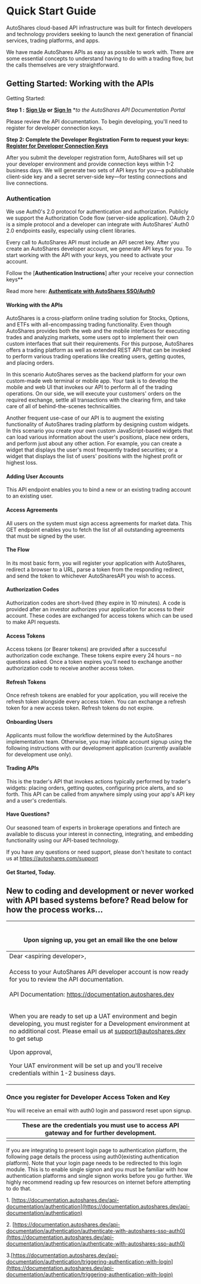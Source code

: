 # Quick Start Guide

AutoShares cloud-based API infrastructure was built for fintech developers and technology providers seeking to launch the next generation of financial services, trading platforms, and apps.

We have made AutoShares APIs as easy as possible to work with. There are some essential concepts to understand having to do with a trading flow, but the calls themselves are very straightforward.

## Getting Started: Working with the APIs <a href="#afeb7" id="afeb7"></a>

Getting Started:

**Step 1 :** [**Sign Up**](https://apidevportal.autoshares.dev/how-to) **or** [**Sign In**](https://apidevportal.autoshares.dev/how-to) \*_to the AutoShares API Documentation Portal_

Please review the API documentation. To begin developing, you'll need to register for developer connection keys.

**Step 2: Complete the Developer Registration Form to request your keys:** [**Register for Developer Connection Keys**](https://onboarding.autoshares.com/app/241146432165147)

After you submit the developer registration form, AutoShares will set up your developer environment and provide connection keys within 1-2 business days. We will generate two sets of API keys for you—a publishable client-side key and a secret server-side key—for testing connections and live connections.

### Authentication

We use Auth0's 2.0 protocol for authentication and authorization. Publicly we support the Authorization Code flow (server-side application). OAuth 2.0 is a simple protocol and a developer can integrate with AutoShares’ Auth0 2.0 endpoints easily, especially using client libraries.

Every call to AutoShares API must include an API secret key. After you create an AutoShares developer account, we generate API keys for you. To start working with the API with your keys, you need to activate your account.

Follow the [**Authentication Instructions**] after your receive your connection keys** 

Read more here: [**Authenticate with AutoShares SSO/Auth0**](https://documentation.autoshares.dev/api-documentation/authentication/authenticate-with-autoshares-sso-auth0)

#### Working with the APIs

AutoShares is a cross-platform online trading solution for Stocks, Options, and ETFs with all-encompassing trading functionality. Even though AutoShares provides both the web and the mobile interfaces for executing trades and analyzing markets, some users opt to implement their own custom interfaces that suit their requirements. For this purpose, AutoShares offers a trading platform as well as extended REST API that can be invoked to perform various trading operations like creating users, getting quotes, and placing orders.

In this scenario AutoShares serves as the backend platform for your own custom-made web terminal or mobile app. Your task is to develop the mobile and web UI that invokes our API to perform all of the trading operations. On our side, we will execute your customers' orders on the required exchange, settle all transactions with the clearing firm, and take care of all of behind-the-scenes technicalities.

Another frequent use-case of our API is to augment the existing functionality of AutoShares trading platform by designing custom widgets. In this scenario you create your own custom JavaScript-based widgets that can load various information about the user's positions, place new orders, and perform just about any other action. For example, you can create a widget that displays the user's most frequently traded securities; or a widget that displays the list of users' positions with the highest profit or highest loss.

#### Adding User Accounts

This API endpoint enables you to bind a new or an existing trading account to an existing user.

#### Access Agreements

All users on the system must sign access agreements for market data. This GET endpoint enables you to fetch the list of all outstanding agreements that must be signed by the user.

#### The Flow

In its most basic form, you will register your application with AutoShares, redirect a browser to a URL, parse a token from the responding redirect, and send the token to whichever AutoSharesAPI you wish to access.

#### Authorization Codes

Authorization codes are short-lived (they expire in 10 minutes). A code is provided after an investor authorizes your application for access to their account. These codes are exchanged for access tokens which can be used to make API requests.

#### Access Tokens

Access tokens (or Bearer tokens) are provided after a successful authorization code exchange. These tokens expire every 24 hours – no questions asked. Once a token expires you’ll need to exchange another authorization code to receive another access token.

#### Refresh Tokens

Once refresh tokens are enabled for your application, you will receive the refresh token alongside every access token. You can exchange a refresh token for a new access token. Refresh tokens do not expire.

#### Onboarding Users

Applicants must follow the workflow determined by the AutoShares implementation team. Otherwise, you may initiate account signup using the following instructions with our development application (currently available for development use only).

#### Trading APIs

This is the trader's API that invokes actions typically performed by trader's widgets: placing orders, getting quotes, configuring price alerts, and so forth. This API can be called from anywhere simply using your app's API key and a user's credentials.

#### Have Questions?

Our seasoned team of experts in brokerage operations and fintech are available to discuss your interest in connecting, integrating, and embedding functionality using our API-based technology.

If you have any questions or need support, please don't hesitate to contact us at https://autoshares.com/support

#### Get Started, Today.



## New to coding and development or never worked with API based systems before? Read below for how the process works...

| <p><br>Upon signing up, you get an email like the one below</p>                                                                                                                                                                                                                                                                                              |
| ------------------------------------------------------------------------------------------------------------------------------------------------------------------------------------------------------------------------------------------------------------------------------------------------------------------------------------------------------------ |
| Dear \<aspiring developer>,                                                                                                                                                                                                                                                                                                                                  |
| <p>Access to your AutoShares API developer account is now ready for you to review the API documentation. <br><br>API Documentation: <a href="https://documentation.autoshares.dev">https://documentation.autoshares.dev</a></p>                                                                                                                              |
| <p>When you are ready to set up a UAT environment and begin developing, you must register for a Development environment at no additional cost. Please email us at support@autoshares.dev to get setup</p><p></p><p>Upon approval, </p><p>Your UAT environment will be set up and you'll receive credentials within 1-2 business days.</p><p></p><p> </p> |

### Once you register for Developer Access Token and Key



You will receive an email with auth0 login and password reset upon signup.

| These are the credentials you must use to access API gateway and for further development. |
| ----------------------------------------------------------------------------------------- |
|                                                                                           |

&#x20;

If you are integrating to present login page to authentication platform, the following page details the process using auth0(existing authentication platform). Note that your login page needs to be redirected to this login module. This is to enable single signon and you must be familiar with how authentication platforms and single signon works before you go further. We highly recommend reading up few resources on internet before attempting to do that.

&#x20;

1\. [https://documentation.autoshares.dev/api-documentation/authentication](https://documentation.autoshares.dev/api-documentation/authentication)

2\. [https://documentation.autoshares.dev/api-documentation/authentication/authenticate-with-autoshares-sso-auth0](https://documentation.autoshares.dev/api-documentation/authentication/authenticate-with-autoshares-sso-auth0)

3.[https://documentation.autoshares.dev/api-documentation/authentication/triggering-authentication-with-login](https://documentation.autoshares.dev/api-documentation/authentication/triggering-authentication-with-login)

&#x20;



&#x20;
